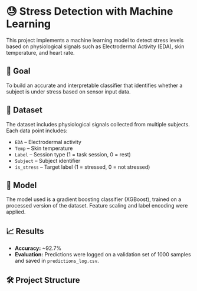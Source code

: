 # 😓 Stress Detection with Machine Learning

This project implements a machine learning model to detect stress levels based on physiological signals such as Electrodermal Activity (EDA), skin temperature, and heart rate.

## 🎯 Goal
To build an accurate and interpretable classifier that identifies whether a subject is under stress based on sensor input data.

## 📁 Dataset
The dataset includes physiological signals collected from multiple subjects. Each data point includes:
- `EDA` – Electrodermal activity
- `Temp` – Skin temperature
- `Label` – Session type (1 = task session, 0 = rest)
- `Subject` – Subject identifier
- `is_stress` – Target label (1 = stressed, 0 = not stressed)

## 🤖 Model
The model used is a gradient boosting classifier (XGBoost), trained on a processed version of the dataset. Feature scaling and label encoding were applied.

## 📈 Results
- **Accuracy:** ~92.7%
- **Evaluation:** Predictions were logged on a validation set of 1000 samples and saved in `predictions_log.csv`.

## 🛠️ Project Structure
